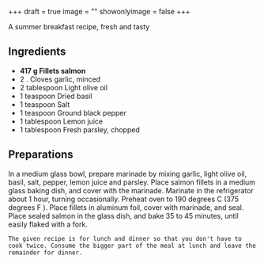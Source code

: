 +++
draft = true
image = ""
showonlyimage = false
+++

A summer breakfast recipe, fresh and tasty
<!--more-->

## Ingredients

- **417 g Fillets salmon**
- 2 . Cloves garlic, minced
- 2 tablespoon Light olive oil
- 1 teaspoon Dried basil
- 1 teaspoon Salt
- 1 teaspoon Ground black pepper
- 1 tablespoon Lemon juice
- 1 tablespoon Fresh parsley, chopped

## Preparations

In a medium glass bowl, prepare marinade by mixing garlic, light olive oil, basil, salt, pepper, lemon juice and parsley. Place salmon fillets in a medium glass baking dish, and cover with the marinade. Marinate in the refrigerator about 1 hour, turning occasionally. Preheat oven to 190 degrees C (375 degrees F ). Place fillets in aluminum foil, cover with marinade, and seal. Place sealed salmon in the glass dish, and bake 35 to 45 minutes, until easily flaked with a fork.  

`The given recipe is for lunch and dinner so that you don't have to cook twice. Consume the bigger part of the meal at lunch and leave the remainder for dinner.`
